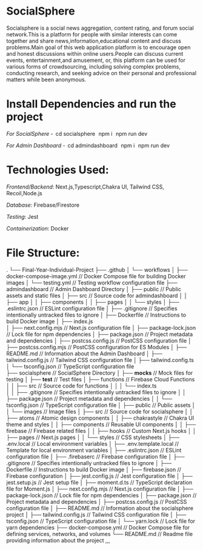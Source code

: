 # SocialSphere

Socialsphere is a social news aggregation, content rating, and forum social network.This is a platform for people with similar interests can come together and share news,information,educational content and discuss problems.Main goal of this web application platform is to encourage open and honest discussions within online users.People can discuss current events, entertainment,and amusement, or, this platform can be used for various forms of crowdsourcing, including solving complex problems, conducting research, and seeking advice on their personal and professional matters while been anonymous.


# Install Dependencies and run the project

*For SocialSphere* - ⁠ cd socialsphere ⁠ ⁠ npm i ⁠ ⁠ npm run dev⁠

*For Admin Dashboard* - ⁠ cd admindashboard ⁠ ⁠ npm i ⁠ ⁠ npm run dev ⁠


# Technologies Used:

*Frontend/Backend*: Next.js,Typescript,Chakra UI, Tailwind CSS, Recoil,Node.js

*Database*: Firebase/Firestore

*Testing*: Jest

*Containerization*: Docker


# File Structure:

.
└── Final-Year-Individual-Project
    ├── .github
    │   └── workflows
    │       ├── docker-compose-image.yml               // Docker Compose file for building Docker images
    │       └── testing.yml                            // Testing workflow configuration file
    ├── admindashboard                                 // Admin Dashboard Directory
    │   ├── public                                     // Public assets and static files
    │   ├── src                                        // Source code for admindashboard
    │   │    ├── app
    │   │    ├── components
    │   │    ├── pages 
    │   │    └── styles
    │   ├── .eslintrc.json                             // ESLint configuration file
    │   ├── .gitignore                                 // Specifies intentionally untracked files to ignore
    │   ├── Dockerfile                                 // Instructions to build Docker image
    │   ├── index.js                                   
    │   ├── next.config.mjs                            // Next.js configuration file
    │   ├── package-lock.json                          // Lock file for npm dependencies
    │   ├── package.json                               // Project metadata and dependencies
    │   ├── postcss.config.js                          // PostCSS configuration file
    │   ├── postcss.config.mjs                         // PostCSS configuration for ES Modules
    │   ├── README.md                                  // Information about the Admin Dashboard
    │   ├── tailwind.config.js                         // Tailwind CSS configuration file
    │   ├── tailwind.config.ts                         
    │   └── tsconfig.json                              // TypeScript configuration file         
    ├── socialsphere                                   // SocialSphere Directory
    │   ├── __mocks__                                  // Mock files for testing
    │   ├── __test__                                   // Test files
    │   ├── functions                                  // Firebase Cloud Functions
    │   │    ├── src                                   // Source code for functions
    │   │    │    └── index.ts                        
    │   │    ├── .gitignore                            // Specifies intentionally untracked files to ignore
    │   │    ├── package.json                          // Project metadata and dependencies
    │   │    └── tsconfig.json                         // TypeScript configuration file
    │   ├── public                                     // Public assets
    │   │      └── images                              // Image files
    │   ├── src                                        // Source code for socialsphere
    │   │    ├── atoms                                 // Atomic design components
    │   │    ├── chakrastyle                           // Chakra UI theme and styles
    │   │    ├── components                            // Reusable UI components
    │   │    ├── firebase                              // Firebase related files
    │   │    ├── hooks                                 // Custom Next.js hooks
    │   │    ├── pages                                 // Next.js pages
    │   │    └── styles                                // CSS stylesheets
    │   ├── .env.local                                 // Local environment variables
    │   ├── .env.template.local                        // Template for local environment variables
    │   ├── .eslintrc.json                             // ESLint configuration file
    │   ├── .firebaserc                                // Firebase configuration file
    │   ├── .gitignore                                 // Specifies intentionally untracked files to ignore
    │   ├── Dockerfile                                 // Instructions to build Docker image
    │   ├── firebase.json                              // Firebase configuration
    │   ├── jest.config.js                             // Jest configuration file
    │   ├── jest.setup.js                              // Jest setup file
    │   ├── moment.d.ts                                // TypeScript declaration file for Moment.js
    │   ├── next.config.mjs                            // Next.js configuration file
    │   ├── package-lock.json                          // Lock file for npm dependencies
    │   ├── package.json                               // Project metadata and dependencies
    │   ├── postcss.config.js                          // PostCSS configuration file
    │   ├── README.md                                  // Information about the socialsphere project
    │   ├── tailwind.config.js                         // Tailwind CSS configuration file
    │   ├── tsconfig.json                              // TypeScript configuration file
    │   └── yarn.lock                                  // Lock file for yarn dependencies
    ├── docker-compose.yml                             // Docker Compose file for defining services, networks, and volumes
    └── README.md                                      // Readme file providing information about the project
   ,,, 
